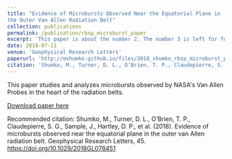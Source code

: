 ```yaml
---
title: "Evidence of Microbursts Observed Near the Equatorial Plane in
the Outer Van Allen Radiation Belt"
collection: publications
permalink: /publication/rbsp_microburst_paper
excerpt: 'This paper is about the number 2. The number 3 is left for future work.'
date: 2018-07-11
venue: 'Geophysical Research Letters'
paperurl: 'http://mshumko.github.io/files/2018_shumko_rbsp_microburst_paper.pdf'
citation: 'Shumko, M., Turner, D. L., O’Brien, T. P., Claudepierre, S. G., Sample, J., Hartley, D. P., et al. (2018). Evidence of microbursts observed near the equatorial plane in the outer van Allen radiation belt. <i>Geophysical Research Letters<\i>, 45. https://doi.org/10.1029/2018GL078451'
---
```

This paper studies and analyzes microbursts observed by NASA's Van Allen Probes in the heart of the radiation belts.
  
[Download paper here](http://mshumko.github.io/files/2018_shumko_rbsp_microburst_paper.pdf)

Recommended citation: Shumko, M., Turner, D. L., O’Brien, T. P., Claudepierre, S. G., Sample, J., Hartley, D. P., et al. (2018). Evidence of microbursts observed near the equatorial plane in the outer van Allen radiation belt. Geophysical Research Letters, 45. https://doi.org/10.1029/2018GL078451
